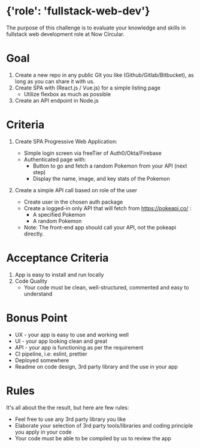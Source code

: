 # {'role': 'fullstack-web-dev'}

The purpose of this challenge is to evaluate your knowledge and skills in fullstack web development role at Now Circular.

# Goal

1. Create a new repo in any public Git you like (Github/Gitlab/Bitbucket), as long as you can share it with us.
2. Create SPA with (React.js / Vue.js) for a simple listing page
   - Utilize flexbox as much as possible
3. Create an API endpoint in Node.js

# Criteria

1. Create SPA Progressive Web Application:

   - Simple login screen via freeTier of Auth0/Okta/Firebase
   - Authenticated page with:
     - Button to go and fetch a random Pokemon from your API (next step)
     - Display the name, image, and key stats of the Pokemon

2. Create a simple API call based on role of the user

   - Create user in the chosen auth package
   - Create a logged-in only API that will fetch from https://pokeapi.co/ :
     - A specified Pokemon
     - A random Pokemon
   - Note: The front-end app should call your API, not the pokeapi directly.

# Acceptance Criteria

1. App is easy to install and run locally
2. Code Quality
   - Your code must be clean, well-structured, commented and easy to understand

# Bonus Point

- UX - your app is easy to use and working well
- UI - your app looking clean and great
- API - your app is functioning as per the requirement
- CI pipeline, i.e: eslint, prettier
- Deployed somewhere
- Readme on code design, 3rd party library and the use in your app

# Rules

It's all about the the result, but here are few rules:

- Feel free to use any 3rd party library you like
- Elaborate your selection of 3rd party tools/libraries and coding principle you apply in your code
- Your code must be able to be compiled by us to review the app